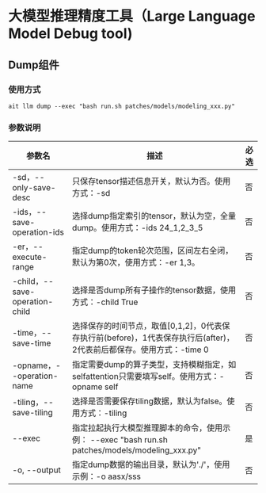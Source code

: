 # 大模型推理精度工具（Large Language Model Debug tool)
## Dump组件
### 使用方式
```
ait llm dump --exec "bash run.sh patches/models/modeling_xxx.py"
```
### 参数说明

| 参数名                      | 描述                                       | 必选   |
| ------------------------ | ---------------------------------------- | ---- |
| -sd，--only-save-desc          | 只保存tensor描述信息开关，默认为否。使用方式：-sd       | 否    |
| -ids，--save-operation-ids | 选择dump指定索引的tensor，默认为空，全量dump。使用方式：-ids 24_1,2_3_5     | 否    |
| -er，--execute-range          | 指定dump的token轮次范围，区间左右全闭，默认为第0次，使用方式：-er 1,3。| 否    |
| -child，--save-operation-child | 选择是否dump所有子操作的tensor数据，使用方式：-child True| 否    |
| -time，--save-time         | 选择保存的时间节点，取值[0,1,2]，0代表保存执行前(before)，1代表保存执行后(after)，2代表前后都保存。使用方式：-time 0  | 否    |
| -opname，--operation-name        | 指定需要dump的算子类型，支持模糊指定，如selfattention只需要填写self。使用方式：-opname self | 否    |
| -tiling，--save-tiling           | 选择是否需要保存tiling数据，默认为false。使用方式：-tiling                | 否    |
| --exec           | 指定拉起执行大模型推理脚本的命令，使用示例： --exec "bash run.sh patches/models/modeling_xxx.py"|是    |
| -o, --output            | 指定dump数据的输出目录，默认为'./'，使用示例：-o aasx/sss | 否    |

